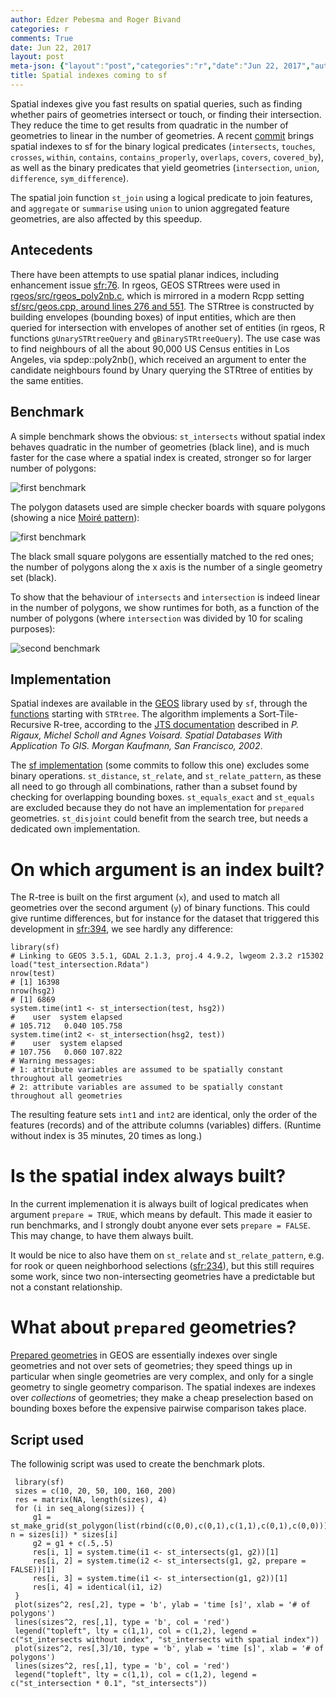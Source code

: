 ```yaml
---
author: Edzer Pebesma and Roger Bivand
categories: r
comments: True
date: Jun 22, 2017
layout: post
meta-json: {"layout":"post","categories":"r","date":"Jun 22, 2017","author":"Edzer Pebesma and Roger Bivand","comments":true,"title":"Spatial indexes coming to sf"}
title: Spatial indexes coming to sf
---
```


Spatial indexes give you fast results on spatial queries,
such as finding whether pairs of geometries intersect
or touch, or finding their intersection. They reduce
the time to get results from quadratic in the number of
geometries to linear in the number of geometries.  A recent
[commit](https://github.com/edzer/sfr/commit/96d82b0409254c5c6f852f4b87df8d31049e35a7)
brings spatial indexes to sf for the binary logical predicates
(`intersects`, `touches`, `crosses`, `within`, `contains`,
`contains_properly`, `overlaps`, `covers`, `covered_by`), as well
as the binary predicates that yield geometries (`intersection`,
`union`, `difference`, `sym_difference`).

The spatial join function `st_join` using a logical predicate to
join features, and `aggregate` or `summarise` using `union` to union
aggregated feature geometries, are also affected by this speedup.


Antecedents
-----------

There have been attempts to use spatial planar indices, including 
enhancement issue [sfr:76](https://github.com/edzer/sfr/issues/76). 
In rgeos, GEOS STRtrees were used in 
[rgeos/src/rgeos_poly2nb.c](https://r-forge.r-project.org/scm/viewvc.php/pkg/src/rgeos_poly2nb.c?view=markup&root=rgeos), which is mirrored in a modern Rcpp setting 
[sf/src/geos.cpp, around lines 276 and 551](https://github.com/edzer/sfr/blob/master/src/geos.cpp). 
The STRtree is constructed by building envelopes (bounding boxes) of input entities, 
which are then queried for intersection with envelopes of another set of entities 
(in rgeos, R functions `gUnarySTRtreeQuery` and `gBinarySTRtreeQuery`). The use case
was to find neighbours of all the about 90,000 US Census entities in Los Angeles, via
spdep::poly2nb(), which received an argument to enter the candidate neighbours found
by Unary querying the STRtree of entities by the same entities. 


Benchmark
---------

A simple benchmark shows the obvious: `st_intersects` without spatial
index behaves quadratic in the number of geometries (black line),
and is much faster for the case where a spatial index is created,
stronger so for larger number of polygons:

![first benchmark](/images/bm1.png)

The polygon datasets used are simple checker boards with square
polygons (showing a nice [Moiré pattern](https://xkcd.com/1814/)):

![first benchmark](/images/bm0.png)

The black small square polygons are essentially matched to the red
ones;  the number of polygons along the x axis is the number of a
single geometry set (black).

To show that the behaviour of `intersects` and `intersection`
is indeed linear in the number of polygons, we show runtimes for
both, as a function of the number of polygons (where `intersection`
was divided by 10 for scaling purposes):

![second benchmark](/images/bm2.png)

Implementation
-------------
Spatial indexes are available in the
[GEOS](https://trac.osgeo.org/geos) library used by `sf`, through the
[functions](https://geos.osgeo.org/doxygen/geos__c_8h_source.html)
starting with `STRtree`. The algorithm
implements a Sort-Tile-Recursive R-tree, according to the [JTS
documentation](https://locationtech.github.io/jts/javadoc/org/locationtech/jts/index/strtree/STRtree.html)
described in  _P. Rigaux, Michel Scholl and Agnes Voisard. Spatial
Databases With Application To GIS. Morgan Kaufmann, San Francisco,
2002_.

The [sf implementation](https://github.com/edzer/sfr/commit/96d82b0409254c5c6f852f4b87df8d31049e35a7)
(some commits to follow this one) excludes some binary operations.
`st_distance`, `st_relate`, and `st_relate_pattern`, as these all
need to go through all combinations, rather than a subset found
by checking for overlapping bounding boxes.  `st_equals_exact` and
`st_equals` are excluded because they do not have an implementation
for `prepared` geometries.  `st_disjoint` could benefit from the
search tree, but needs a dedicated own implementation.

On which argument is an index built?
================================
The R-tree is built on the first argument (`x`), and used to
match all geometries over the second argument (`y`) of binary
functions.  This could give runtime differences, but for instance
for the dataset that triggered this development in
[sfr:394](https://github.com/edzer/sfr/issues/394), we see hardly
any difference:

    library(sf)
    # Linking to GEOS 3.5.1, GDAL 2.1.3, proj.4 4.9.2, lwgeom 2.3.2 r15302
    load("test_intersection.Rdata")
    nrow(test)
    # [1] 16398
    nrow(hsg2)
    # [1] 6869
    system.time(int1 <- st_intersection(test, hsg2))
    #    user  system elapsed 
    # 105.712   0.040 105.758 
    system.time(int2 <- st_intersection(hsg2, test))
    #    user  system elapsed 
    # 107.756   0.060 107.822 
    # Warning messages:
    # 1: attribute variables are assumed to be spatially constant throughout all geometries 
    # 2: attribute variables are assumed to be spatially constant throughout all geometries 

The resulting feature sets `int1` and `int2` are identical, only
the order of the features (records) and of the attribute columns
(variables) differs. (Runtime without index is 35 minutes, 20 times
as long.)

Is the spatial index always built?
=================================
In the current implemenation it is always built of logical predicates
when argument `prepare = TRUE`, which means by default. This made
it easier to run benchmarks, and I strongly doubt anyone ever sets
`prepare = FALSE`. This may change, to have them always built.

It would be nice to also have them on `st_relate` and
`st_relate_pattern`, e.g. for rook or queen neighborhood
selections ([sfr:234](https://github.com/edzer/sfr/issues/234)), but this
still requires some work, since two non-intersecting geometries
have a predictable but not a constant relationship.

What about `prepared` geometries?
================================
[Prepared
geometries](https://trac.osgeo.org/geos/wiki/PreparedGeometry)
in GEOS are essentially indexes over single geometries and not
over sets of geometries; they speed things up in particular when
single geometries are very complex, and only for a single geometry
to single geometry comparison. The spatial indexes are indexes over
_collections_ of geometries; they make a cheap preselection based on
bounding boxes before the expensive pairwise comparison takes place.

Script used
-----------
The followinig script was used to create the benchmark plots.

     library(sf)
     sizes = c(10, 20, 50, 100, 160, 200)
     res = matrix(NA, length(sizes), 4)
     for (i in seq_along(sizes)) {
	     g1 = st_make_grid(st_polygon(list(rbind(c(0,0),c(0,1),c(1,1),c(0,1),c(0,0)))), n = sizes[i]) * sizes[i]
	     g2 = g1 + c(.5,.5)
	     res[i, 1] = system.time(i1 <- st_intersects(g1, g2))[1]
	     res[i, 2] = system.time(i2 <- st_intersects(g1, g2, prepare = FALSE))[1]
	     res[i, 3] = system.time(i1 <- st_intersection(g1, g2))[1]
	     res[i, 4] = identical(i1, i2)
     }
     plot(sizes^2, res[,2], type = 'b', ylab = 'time [s]', xlab = '# of polygons')
     lines(sizes^2, res[,1], type = 'b', col = 'red')
     legend("topleft", lty = c(1,1), col = c(1,2), legend = c("st_intersects without index", "st_intersects with spatial index"))
     plot(sizes^2, res[,3]/10, type = 'b', ylab = 'time [s]', xlab = '# of polygons')
     lines(sizes^2, res[,1], type = 'b', col = 'red')
     legend("topleft", lty = c(1,1), col = c(1,2), legend = c("st_intersection * 0.1", "st_intersects"))

